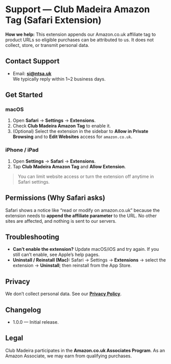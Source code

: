 # Support — Club Madeira Amazon Tag (Safari Extension)

**How we help:** This extension appends our Amazon.co.uk affiliate tag to product URLs so eligible purchases can be attributed to us. It does not collect, store, or transmit personal data.

## Contact Support
- Email: **si@ntsa.uk**  
We typically reply within 1~2 business days.

## Get Started
### macOS
1. Open **Safari** → **Settings** → **Extensions**.  
2. Check **Club Madeira Amazon Tag** to enable it.  
3. (Optional) Select the extension in the sidebar to **Allow in Private Browsing** and to **Edit Websites** access for `amazon.co.uk`.

### iPhone / iPad
1. Open **Settings** → **Safari** → **Extensions**.  
2. Tap **Club Madeira Amazon Tag** and **Allow Extension**.

> You can limit website access or turn the extension off anytime in Safari settings.

## Permissions (Why Safari asks)
Safari shows a notice like “read or modify on amazon.co.uk” because the extension needs to **append the affiliate parameter** to the URL. No other sites are affected, and nothing is sent to our servers.

## Troubleshooting
- **Can’t enable the extension?** Update macOS/iOS and try again. If you still can’t enable, see Apple’s help pages.  
- **Uninstall / Reinstall (Mac):** Safari → Settings → **Extensions** → select the extension → **Uninstall**; then reinstall from the App Store.

## Privacy
We don’t collect personal data. See our **[Privacy Policy](<link-to-your-GitHub-privacy-policy.md>)**.

## Changelog
- 1.0.0 — Initial release.

## Legal
Club Madeira participates in the **Amazon.co.uk Associates Program**. As an Amazon Associate, we may earn from qualifying purchases.
